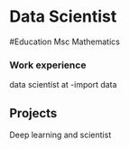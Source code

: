 # Data Scientist 
#Education
Msc Mathematics
### Work experience
data scientist at 
-import data
## Projects
Deep learning and scientist
